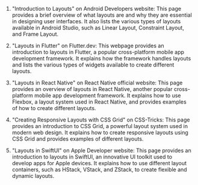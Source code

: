 

1. "Introduction to Layouts" on Android Developers website: This page provides a brief overview of what layouts are and why they are essential in designing user interfaces. It also lists the various types of layouts available in Android Studio, such as Linear Layout, Constraint Layout, and Frame Layout.

2. "Layouts in Flutter" on Flutter.dev: This webpage provides an introduction to layouts in Flutter, a popular cross-platform mobile app development framework. It explains how the framework handles layouts and lists the various types of widgets available to create different layouts.

3. "Layouts in React Native" on React Native official website: This page provides an overview of layouts in React Native, another popular cross-platform mobile app development framework. It explains how to use Flexbox, a layout system used in React Native, and provides examples of how to create different layouts.

4. "Creating Responsive Layouts with CSS Grid" on CSS-Tricks: This page provides an introduction to CSS Grid, a powerful layout system used in modern web design. It explains how to create responsive layouts using CSS Grid and provides examples of different layouts.

5. "Layouts in SwiftUI" on Apple Developer website: This page provides an introduction to layouts in SwiftUI, an innovative UI toolkit used to develop apps for Apple devices. It explains how to use different layout containers, such as HStack, VStack, and ZStack, to create flexible and dynamic layouts.